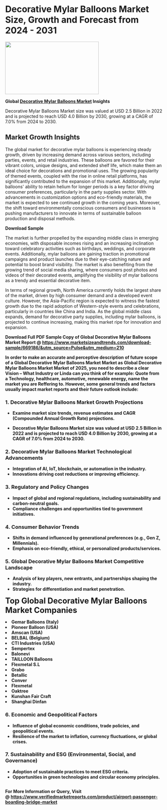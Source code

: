 <H1>Decorative Mylar Balloons Market Size, Growth and Forecast from 2024 - 2031</H1><img class="aligncenter size-medium wp-image-584254" src="https://thirdeyenews.in/wp-content/uploads/2024/09/Global-Market-Research-300x168.jpeg" alt="" width="300" height="168" /><p><strong>Global&nbsp;<a href="https://www.marketsizeandtrends.com/download-sample/669186/&amp;utm_source=Pulse&amp;utm_medium=210">Decorative Mylar Balloons Market</a> Insights</strong></p><p>Decorative Mylar Balloons Market size was valued at USD 2.5 Billion in 2022 and is projected to reach USD 4.0 Billion by 2030, growing at a CAGR of 7.0% from 2024 to 2030.</p><p><h2>Market Growth Insights</h2> <p>The global market for decorative mylar balloons is experiencing steady growth, driven by increasing demand across various sectors, including parties, events, and retail industries. These balloons are favored for their vibrant colors, unique designs, and extended shelf life, which make them an ideal choice for decorations and promotional uses. The growing popularity of themed events, coupled with the rise in online retail platforms, has significantly contributed to the expansion of this market. Additionally, mylar balloons' ability to retain helium for longer periods is a key factor driving consumer preferences, particularly in the party supplies sector. With advancements in customization options and eco-friendly materials, the market is expected to see continued growth in the coming years. Moreover, the shift toward environmentally conscious consumers and businesses is pushing manufacturers to innovate in terms of sustainable balloon production and disposal methods.</p> <p><strong>Download Sample</strong></p> <p>The market is further propelled by the expanding middle class in emerging economies, with disposable incomes rising and an increasing inclination toward celebratory activities such as birthdays, weddings, and corporate events. Additionally, mylar balloons are gaining traction in promotional campaigns and product launches due to their eye-catching nature and potential to boost brand visibility. The market is also benefiting from the growing trend of social media sharing, where consumers post photos and videos of their decorated events, amplifying the visibility of mylar balloons as a trendy and essential decorative item.</p> <p>In terms of regional growth, North America currently holds the largest share of the market, driven by high consumer demand and a developed event culture. However, the Asia-Pacific region is expected to witness the fastest growth due to the rapid adoption of Western-style events and celebrations, particularly in countries like China and India. As the global middle class expands, demand for decorative party supplies, including mylar balloons, is projected to continue increasing, making this market ripe for innovation and expansion.</p> <p><strong></p><p><span class=""><strong>Download Full PDF Sample Copy of Global Decorative Mylar Balloons Market Report</strong> @ <a href="https://www.marketsizeandtrends.com/download-sample/669186/&amp;utm_source=Pulse&amp;utm_medium=210" target="_blank">https://www.marketsizeandtrends.com/download-sample/669186/&amp;utm_source=Pulse&amp;utm_medium=210</a></span></p><p>In order to make an accurate and perceptive description of future scope of a Global&nbsp;Decorative Mylar Balloons Market Market as Global&nbsp;Decorative Mylar Balloons Market Market of 2025, you need to describe a clear Vision &ndash; What Industry or Linda can you think of for example: Quote from a Technology, healthcare, automotive, renewable energy, name the market you are Reffering to. However, some general trends and factors usually impact market reports and their future outlook include:</p><h3>1.&nbsp;<strong>Decorative Mylar Balloons Market Growth Projections</strong></h3><ul><li>Examine market size trends, revenue estimates and CAGR (Compounded Annual Growth Rate) projections.</li><li><p>Decorative Mylar Balloons Market size was valued at USD 2.5 Billion in 2022 and is projected to reach USD 4.0 Billion by 2030, growing at a CAGR of 7.0% from 2024 to 2030.</p></li></ul><h3>2.&nbsp;<strong>Decorative Mylar Balloons Market Technological Advancements</strong></h3><ul><li>Integration of AI, IoT, blockchain, or automation in the industry.</li><li>Innovations driving cost reductions or improving efficiency.</li></ul><h3>3.&nbsp;<strong>Regulatory and Policy Changes</strong></h3><ul><li>Impact of global and regional regulations, including sustainability and carbon-neutral goals.</li><li>Compliance challenges and opportunities tied to government initiatives.</li></ul><h3>4.&nbsp;<strong>Consumer Behavior Trends</strong></h3><ul><li>Shifts in demand influenced by generational preferences (e.g., Gen Z, Millennials).</li><li>Emphasis on eco-friendly, ethical, or personalized products/services.</li></ul><h3>5.&nbsp;<strong>Global Decorative Mylar Balloons Market Competitive Landscape</strong></h3><ul><li>Analysis of key players, new entrants, and partnerships shaping the industry.</li><li>Strategies for differentiation and market penetration.</li></ul><p data-pm-slice="1 1 []"><span style="color: inherit; font-family: inherit; font-size: 25px;">Top Global Decorative Mylar Balloons Market Companies</span></p><div class="" data-test-id=""><p><li>Gemar Balloons (Italy)</li><li> Pioneer Balloon (USA)</li><li> Amscan (USA)</li><li> BELBAL (Belgium)</li><li> CTI Industries (USA)</li><li> Sempertex</li><li> Balonevi</li><li> TAILLOON Balloons</li><li> Flexmetal S.L</li><li> Grabo</li><li> Betallic</li><li> Conver</li><li> Flexmetal</li><li> Oaktree</li><li> Kunshan Fair Craft</li><li> Shanghai Dinfan</li></p></div><h3>6.&nbsp;<strong>Economic and Geopolitical Factors</strong></h3><ul><li>Influence of global economic conditions, trade policies, and geopolitical events.</li><li>Resilience of the market to inflation, currency fluctuations, or global crises.</li></ul><h3>7.&nbsp;<strong>Sustainability and ESG (Environmental, Social, and Governance)</strong></h3><ul><li>Adoption of sustainable practices to meet ESG criteria.</li><li>Opportunities in green technologies and circular economy principles.</li></ul><h2><strong style="font-size: 14px;">For More Information or Query, Visit @&nbsp;</strong><a style="background-color: #ffffff; font-size: 14px;" href="https://www.marketsizeandtrends.com/report/decorative-mylar-balloons-market/" target="_blank">https://www.verifiedmarketreports.com/product/airport-passenger-boarding-bridge-market</a></h2>
